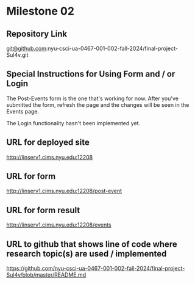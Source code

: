 Milestone 02
===

Repository Link
---
git@github.com:nyu-csci-ua-0467-001-002-fall-2024/final-project-Sul4v.git

Special Instructions for Using Form and / or Login
---
The Post-Events form is the one that's working for now. After you've submitted the form, refresh the page and the changes will be seen in the Events page.

The Login functionality hasn't been implemented yet.

URL for deployed site 
---
http://linserv1.cims.nyu.edu:12208

URL for form 
---
http://linserv1.cims.nyu.edu:12208/post-event

URL for form result
---
http://linserv1.cims.nyu.edu:12208/events

URL to github that shows line of code where research topic(s) are used / implemented
--- 
https://github.com/nyu-csci-ua-0467-001-002-fall-2024/final-project-Sul4v/blob/master/README.md


